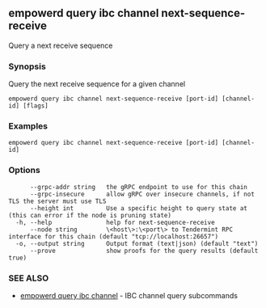 ## empowerd query ibc channel next-sequence-receive

Query a next receive sequence

### Synopsis

Query the next receive sequence for a given channel

```
empowerd query ibc channel next-sequence-receive [port-id] [channel-id] [flags]
```

### Examples

```
empowerd query ibc channel next-sequence-receive [port-id] [channel-id]
```

### Options

```
      --grpc-addr string   the gRPC endpoint to use for this chain
      --grpc-insecure      allow gRPC over insecure channels, if not TLS the server must use TLS
      --height int         Use a specific height to query state at (this can error if the node is pruning state)
  -h, --help               help for next-sequence-receive
      --node string        \<host\>:\<port\> to Tendermint RPC interface for this chain (default "tcp://localhost:26657")
  -o, --output string      Output format (text|json) (default "text")
      --prove              show proofs for the query results (default true)
```

### SEE ALSO

* [empowerd query ibc channel](empowerd_query_ibc_channel.md)	 - IBC channel query subcommands

